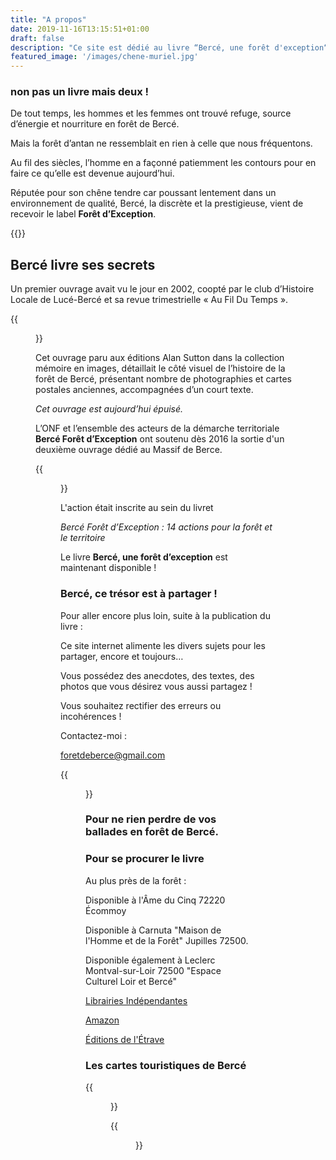 ```yaml
---
title: "A propos"
date: 2019-11-16T13:15:51+01:00
draft: false
description: "Ce site est dédié au livre “Bercé, une forêt d'exception“, écrit par Yves Gouchet, paru le 6 Juin 2018 aux éditions de l'Étrave"
featured_image: '/images/chene-muriel.jpg'
---
```



### non pas un livre mais deux !

De tout temps, les hommes et les femmes ont trouvé refuge,
  source d’énergie et nourriture en forêt de Bercé.
  
Mais la forêt d’antan ne ressemblait en rien à celle que nous fréquentons.
  
Au fil des siècles, l’homme en a façonné patiemment les contours
  pour en faire ce qu’elle est devenue aujourd’hui.

Réputée pour son chêne tendre car poussant lentement dans un environnement de qualité, 
Bercé, la discrète et la prestigieuse,
  vient de recevoir le label **Forêt d’Exception**.
  
{{<youtube id="Ye9yVmQM3AQ">}}
  

## Bercé livre ses secrets 
  
Un premier ouvrage avait vu le jour en 2002, coopté par le club 
  d’Histoire Locale de Lucé-Bercé et sa revue 
  trimestrielle « Au Fil Du Temps ».
  
{{<figure src="/images/articles/lemassifforestierdeberce.jpg" title="Le premier ouvrage sorti en 2002">}} 

Cet ouvrage paru aux éditions Alan Sutton dans la collection
  mémoire en images, détaillait le côté visuel de l’histoire 
  de la forêt de Bercé, présentant nombre de photographies et
  cartes postales anciennes, accompagnées d’un court texte. 
  
 *Cet ouvrage est aujourd’hui épuisé.*
  
  
 L’ONF et l’ensemble des acteurs de la démarche territoriale 
  **Bercé Forêt d’Exception** ont soutenu dès 2016 
  la sortie d'un deuxième ouvrage dédié au Massif de Berce.
  
{{<figure src="/images/articles/livre-berce-une-foret-d-exception.jpg" title="Bercé, une forêt d'exception écrit par Yves Gouchet, paru le 06/06/2018 aux éditions Étrave">}}

L'action était inscrite au sein du livret
  
*Bercé Forêt d’Exception : 14 actions pour la forêt et le territoire*
  
Le livre **Bercé, une forêt d’exception** est maintenant disponible !
 
### Bercé, ce trésor est à partager !
  
Pour aller encore plus loin, suite à la publication du livre :
  
Ce site internet alimente les divers sujets pour les partager, encore et toujours… 
  
Vous possédez des anecdotes, des textes, des photos que vous désirez vous aussi partagez !
  
Vous souhaitez rectifier des erreurs ou incohérences !
  
Contactez-moi :
  
foretdeberce@gmail.com 

  
{{<figure src="/images/articles/03122.jpg" title="Pensez à indexer ce site sur vos écrans d'accueil">}} 
  
### Pour ne rien perdre de vos ballades en forêt de Bercé. 

  
### Pour se procurer le livre
 
Au plus près de la forêt : 
  
  Disponible à l'Âme du Cinq 72220 Écommoy
  
  Disponible à Carnuta "Maison de l'Homme et de la Forêt" Jupilles 72500.
  
  Disponible également à Leclerc Montval-sur-Loir 72500 "Espace Culturel Loir et Bercé"
  
  
[Librairies Indépendantes](https://www.librairiesindependantes.com/product/9782359920529/)
  
[Amazon](https://www.amazon.fr/Berc%C3%A9-for%C3%AAt-dexception-Yves-Gouchet/dp/2359920529)
  
[Éditions de l'Étrave](http://www.editions-etrave.fr/pub-inclass-berce.html)  
  
  
###  Les cartes touristiques de Bercé
  
  {{<figure src="/images/articles/carte-touristique.jpg" title="Pour vous repérer en forêt">}}
  
  
  {{<figure src="/images/articles/planonf.jpg" title="Pour repérer les parcelles">}}
  
